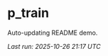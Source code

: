 # p_train

Auto-updating README demo.

<!--START_SECTION:status-->
_Last run: 2025-10-26 21:17 UTC_
<!--END_SECTION:status-->




















































































































































































































































































































































































































































































































































































































































































































































































































































































































































































































































































































































































































































































































































































































































































































































































